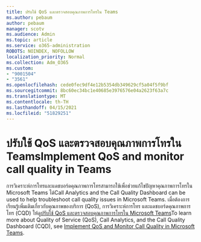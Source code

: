 ```yaml
---
title: ปรับใช้ QoS และตรวจสอบคุณภาพการโทรใน Teams
ms.author: pebaum
author: pebaum
manager: scotv
ms.audience: Admin
ms.topic: article
ms.service: o365-administration
ROBOTS: NOINDEX, NOFOLLOW
localization_priority: Normal
ms.collection: Adm_O365
ms.custom:
- "9001504"
- "3561"
ms.openlocfilehash: cede0fec9df4e12b5354db349629cf5a04f5f9bf
ms.sourcegitcommit: 8bc60ec34bc1e40685e3976576e04a2623f63a7c
ms.translationtype: MT
ms.contentlocale: th-TH
ms.lasthandoff: 04/15/2021
ms.locfileid: "51829251"
---
```

# <a name="implement-qos-and-monitor-call-quality-in-teams"></a><span data-ttu-id="c8717-102">ปรับใช้ QoS และตรวจสอบคุณภาพการโทรใน Teams</span><span class="sxs-lookup"><span data-stu-id="c8717-102">Implement QoS and monitor call quality in Teams</span></span>

<span data-ttu-id="c8717-103">การวิเคราะห์การโทรและแดชบอร์ดคุณภาพการโทรสามารถใช้เพื่อช่วยแก้ไขปัญหาคุณภาพการโทรใน Microsoft Teams ได้</span><span class="sxs-lookup"><span data-stu-id="c8717-103">Call Analytics and the Call Quality Dashboard can be used to help troubleshoot call quality issues in Microsoft Teams.</span></span> <span data-ttu-id="c8717-104">เมื่อต้องการเรียนรู้เพิ่มเติมเกี่ยวกับคุณภาพของบริการ (QoS), การวิเคราะห์การโทร และแดชบอร์ดคุณภาพการโทร (CQD) ให้ดู[ปรับใช้ QoS และตรวจสอบคุณภาพการโทรใน Microsoft Teams](https://docs.microsoft.com/microsoftteams/monitor-call-quality-qos)</span><span class="sxs-lookup"><span data-stu-id="c8717-104">To learn more about Quality of Service (QoS), Call Analytics, and the Call Quality Dashboard (CQD), see [Implement QoS and Monitor Call Quality in Microsoft Teams](https://docs.microsoft.com/microsoftteams/monitor-call-quality-qos).</span></span> 
